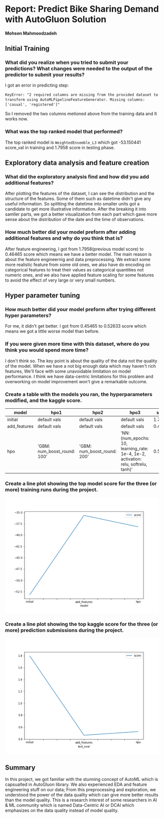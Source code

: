 # Report: Predict Bike Sharing Demand with AutoGluon Solution
#### Mohsen Mahmoodzadeh

## Initial Training
### What did you realize when you tried to submit your predictions? What changes were needed to the output of the predictor to submit your results?
I got an error in predicting step:
```
KeyError: "2 required columns are missing from the provided dataset to transform using AutoMLPipelineFeatureGenerator. Missing columns: ['casual', 'registered']"
```

So I removed the two columns metioned above from the training data and It works now. 

### What was the top ranked model that performed?
The top ranked model is ```WeightedEnsemble_L3``` which got -53.150441 score_val in training and 1.7958 score in testing phase. 

## Exploratory data analysis and feature creation
### What did the exploratory analysis find and how did you add additional features?
After plotting the features of the dataset, I can see the distribution and the structure of the features. Some of them such as datetime didn't give any useful information. So splitting the datetime into smaller units got a candidate to get more illustrative information. After the breaking it into samller parts, we got a better visualization from each part which gave more sense about the distribution of the date and the time of observations.

### How much better did your model preform after adding additional features and why do you think that is?
After feature engineering, I got from 1.7958(previous model score) to 0.46465 score which means we have a better model. The main reason is about the feature engineernig and data preprocessing. We extract some more realistic feature from some old ones, we also have do encoding on categorical features to treat their values as categorical quantities not numeric ones, and we also have applied feature scaling for some features to avoid the effect of very large or very small numbers. 

## Hyper parameter tuning
### How much better did your model preform after trying different hyper parameters?
For me, it didn't get better. I got from 0.45465 to 0.52633 score which means we got a little worse model than before.

### If you were given more time with this dataset, where do you think you would spend more time?
I don't think so. The key point is about the quality of the data not the quality of the model. When we have a not big enough data which may haven't rich features, We'll face with some unavoidable limitation on model performance. I think we have data-centric limitations for this problem and overworking on model improvement won't give a remarkable outcome.

### Create a table with the models you ran, the hyperparameters modified, and the kaggle score.
|  model |  hpo1 | hpo2  | hpo3  |  score |
|---|---|---|---|---|
| initial  |  default vals |  default vals |  default vals | 1.7958  |
|  add_features |  default vals | default vals  | default vals  | 0.46465  |
|  hpo |  'GBM: num_boost_round: 100' |  'GBM: num_boost_round: 200' | 'NN: {num_epochs: 10, learning_rate: 1e-4, 1e-2, activation: relu, softrelu, tanh}'  | 0.52633  |


### Create a line plot showing the top model score for the three (or more) training runs during the project.

![model_train_score.png](img/model_train_score.png)

### Create a line plot showing the top kaggle score for the three (or more) prediction submissions during the project.

![model_test_score.png](img/model_test_score.png)

## Summary
In this project, we got familiar with the stunning concept of AutoML which is capsualted in AutoGluon library. We also experienced EDA and feature engineering stuff on our data; From this preprocessing and exploration, we understood the power of the data quality which can give more better results than the model quality. This is a research interest of some researchers in AI & ML community which is named Data-Centric AI or DCAI which emphasizes on the data quality instead of model quality.

